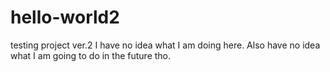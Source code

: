 # hello-world2
testing project ver.2
I have no idea what I am doing here.
Also have no idea what I am going to do in the future tho.
